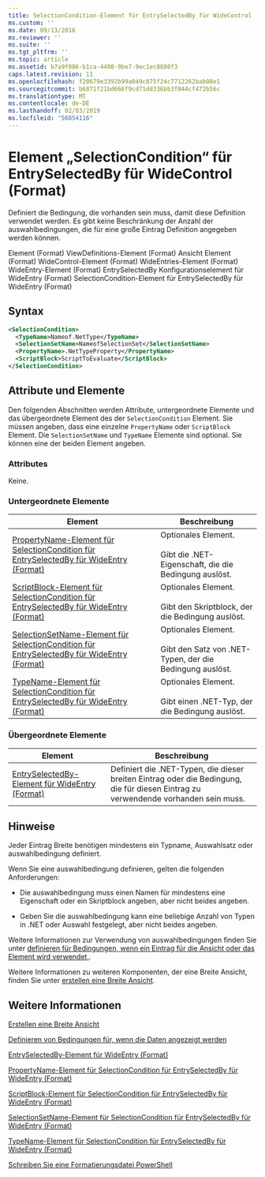```yaml
---
title: SelectionCondition-Element für EntrySelectedBy für WideControl (Format) | Microsoft-Dokumentation
ms.custom: ''
ms.date: 09/13/2016
ms.reviewer: ''
ms.suite: ''
ms.tgt_pltfrm: ''
ms.topic: article
ms.assetid: b7a9f086-b1ca-4400-9be7-9ec1ec8880f3
caps.latest.revision: 11
ms.openlocfilehash: f20679e3392b99a049c075f24c7712262bab08e1
ms.sourcegitcommit: b6871f21bd666f9cd71dd336bb3f844cf472b56c
ms.translationtype: MT
ms.contentlocale: de-DE
ms.lasthandoff: 02/03/2019
ms.locfileid: "56854116"
---
```

# <a name="selectioncondition-element-for-entryselectedby-for-widecontrol-format"></a>Element „SelectionCondition“ für EntrySelectedBy für WideControl (Format)

Definiert die Bedingung, die vorhanden sein muss, damit diese Definition verwendet werden. Es gibt keine Beschränkung der Anzahl der auswahlbedingungen, die für eine große Eintrag Definition angegeben werden können.

Element (Format) ViewDefinitions-Element (Format) Ansicht Element (Format) WideControl-Element (Format) WideEntries-Element (Format) WideEntry-Element (Format) EntrySelectedBy Konfigurationselement für WideEntry (Format) SelectionCondition-Element für EntrySelectedBy für WideEntry (Format)

## <a name="syntax"></a>Syntax

```xml
<SelectionCondition>
  <TypeName>Nameof.NetType</TypeName>
  <SelectionSetName>NameofSelectionSet</SelectionSetName>
  <PropertyName>.NetTypeProperty</PropertyName>
  <ScriptBlock>ScriptToEvaluate</ScriptBlock>
</SelectionCondition>
```

## <a name="attributes-and-elements"></a>Attribute und Elemente

Den folgenden Abschnitten werden Attribute, untergeordnete Elemente und das übergeordnete Element des der `SelectionCondition` Element. Sie müssen angeben, dass eine einzelne `PropertyName` oder `ScriptBlock` Element. Die `SelectionSetName` und `TypeName` Elemente sind optional. Sie können eine der beiden Element angeben.

### <a name="attributes"></a>Attributes

Keine.

### <a name="child-elements"></a>Untergeordnete Elemente

|Element|Beschreibung|
|-------------|-----------------|
|[PropertyName-Element für SelectionCondition für EntrySelectedBy für WideEntry (Format)](./propertyname-element-for-selectioncondition-for-entryselectedby-for-wideentry-format.md)|Optionales Element.<br /><br /> Gibt die .NET-Eigenschaft, die die Bedingung auslöst.|
|[ScriptBlock-Element für SelectionCondition für EntrySelectedBy für WideEntry (Format)](./scriptblock-element-for-selectioncondition-for-entryselectedby-for-widecontrol-format.md)|Optionales Element.<br /><br /> Gibt den Skriptblock, der die Bedingung auslöst.|
|[SelectionSetName-Element für SelectionCondition für EntrySelectedBy für WideEntry (Format)](./selectionsetname-element-for-selectioncondition-for-entryselectedby-for-wideentry-format.md)|Optionales Element.<br /><br /> Gibt den Satz von .NET-Typen, der die Bedingung auslöst.|
|[TypeName-Element für SelectionCondition für EntrySelectedBy für WideEntry (Format)](./typename-element-for-selectioncondition-for-entryselectedby-for-widecontrol-format.md)|Optionales Element.<br /><br /> Gibt einen .NET-Typ, der die Bedingung auslöst.|

### <a name="parent-elements"></a>Übergeordnete Elemente

|Element|Beschreibung|
|-------------|-----------------|
|[EntrySelectedBy-Element für WideEntry (Format)](./entryselectedby-element-for-wideentry-format.md)|Definiert die .NET-Typen, die dieser breiten Eintrag oder die Bedingung, die für diesen Eintrag zu verwendende vorhanden sein muss.|

## <a name="remarks"></a>Hinweise

Jeder Eintrag Breite benötigen mindestens ein Typname, Auswahlsatz oder auswahlbedingung definiert.

Wenn Sie eine auswahlbedingung definieren, gelten die folgenden Anforderungen:

- Die auswahlbedingung muss einen Namen für mindestens eine Eigenschaft oder ein Skriptblock angeben, aber nicht beides angeben.

- Geben Sie die auswahlbedingung kann eine beliebige Anzahl von Typen in .NET oder Auswahl festgelegt, aber nicht beides angeben.

Weitere Informationen zur Verwendung von auswahlbedingungen finden Sie unter [definieren für Bedingungen, wenn ein Eintrag für die Ansicht oder das Element wird verwendet,](./defining-conditions-for-displaying-data.md).

Weitere Informationen zu weiteren Komponenten, der eine Breite Ansicht, finden Sie unter [erstellen eine Breite Ansicht](./creating-a-wide-view.md).

## <a name="see-also"></a>Weitere Informationen

[Erstellen eine Breite Ansicht](./creating-a-wide-view.md)

[Definieren von Bedingungen für, wenn die Daten angezeigt werden](./defining-conditions-for-displaying-data.md)

[EntrySelectedBy-Element für WideEntry (Format)](./entryselectedby-element-for-wideentry-format.md)

[PropertyName-Element für SelectionCondition für EntrySelectedBy für WideEntry (Format)](./propertyname-element-for-selectioncondition-for-entryselectedby-for-wideentry-format.md)

[ScriptBlock-Element für SelectionCondition für EntrySelectedBy für WideEntry (Format)](./scriptblock-element-for-selectioncondition-for-entryselectedby-for-widecontrol-format.md)

[SelectionSetName-Element für SelectionCondition für EntrySelectedBy für WideEntry (Format)](./selectionsetname-element-for-selectioncondition-for-entryselectedby-for-wideentry-format.md)

[TypeName-Element für SelectionCondition für EntrySelectedBy für WideEntry (Format)](./typename-element-for-selectioncondition-for-entryselectedby-for-widecontrol-format.md)

[Schreiben Sie eine Formatierungsdatei PowerShell](./writing-a-powershell-formatting-file.md)

